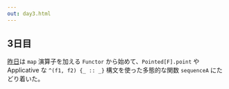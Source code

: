 ```yaml
---
out: day3.html
---
```


  [day2]: http://eed3si9n.com/ja/learning-scalaz-day2
  [moott]: http://learnyouahaskell.com/making-our-own-types-and-typeclasses

3日目
----

[昨日][day2]は `map` 演算子を加える `Functor` から始めて、`Pointed[F].point` や Applicative な `^(f1, f2) {_ :: _}` 構文を使った多態的な関数 `sequenceA` にたどり着いた。
